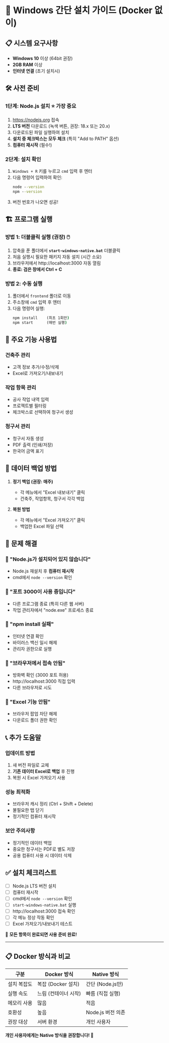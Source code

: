 # 🚀 Windows 간단 설치 가이드 (Docker 없이)

## 📋 시스템 요구사항

- **Windows 10** 이상 (64bit 권장)
- **2GB RAM** 이상
- **인터넷 연결** (초기 설치시)

## 🛠️ 사전 준비

### 1단계: Node.js 설치 ⭐ **가장 중요**
1. https://nodejs.org 접속
2. **LTS 버전** 다운로드 (녹색 버튼, 권장: 18.x 또는 20.x)
3. 다운로드된 파일 실행하여 설치
4. **설치 중 체크박스는 모두 체크** (특히 "Add to PATH" 옵션)
5. **컴퓨터 재시작** (필수!)

### 2단계: 설치 확인
1. `Windows + R` 키를 누르고 `cmd` 입력 후 엔터
2. 다음 명령어 입력하여 확인:
   ```cmd
   node --version
   npm --version
   ```
3. 버전 번호가 나오면 성공!

## 🏗️ 프로그램 실행

### 방법 1: 더블클릭 실행 (권장) 🖱️
1. 압축을 푼 폴더에서 **`start-windows-native.bat`** 더블클릭
2. 처음 실행시 필요한 패키지 자동 설치 (시간 소요)
3. 브라우저에서 http://localhost:3000 자동 열림
4. **종료: 검은 창에서 Ctrl + C**

### 방법 2: 수동 실행
1. 폴더에서 `frontend` 폴더로 이동
2. 주소창에 `cmd` 입력 후 엔터
3. 다음 명령어 실행:
   ```cmd
   npm install    (최초 1회만)
   npm start      (매번 실행)
   ```

## 🎯 주요 기능 사용법

### 건축주 관리
- 고객 정보 추가/수정/삭제
- Excel로 가져오기/내보내기

### 작업 항목 관리  
- 공사 작업 내역 입력
- 프로젝트별 필터링
- 체크박스로 선택하여 청구서 생성

### 청구서 관리
- 청구서 자동 생성
- PDF 출력 (인쇄/저장)
- 한국어 금액 표기

## 💾 데이터 백업 방법

1. **정기 백업 (권장: 매주)**
   - 각 메뉴에서 "Excel 내보내기" 클릭
   - 건축주, 작업항목, 청구서 각각 백업

2. **복원 방법**
   - 각 메뉴에서 "Excel 가져오기" 클릭
   - 백업한 Excel 파일 선택

## 🔧 문제 해결

### 🚫 "Node.js가 설치되어 있지 않습니다"
- Node.js 재설치 후 **컴퓨터 재시작**
- cmd에서 `node --version` 확인

### 🚫 "포트 3000이 사용 중입니다"  
- 다른 프로그램 종료 (특히 다른 웹 서버)
- 작업 관리자에서 "node.exe" 프로세스 종료

### 🚫 "npm install 실패"
- 인터넷 연결 확인
- 바이러스 백신 일시 해제
- 관리자 권한으로 실행

### 🚫 "브라우저에서 접속 안됨"
- 방화벽 확인 (3000 포트 허용)
- http://localhost:3000 직접 입력
- 다른 브라우저로 시도

### 🚫 "Excel 기능 안됨"
- 브라우저 팝업 차단 해제
- 다운로드 폴더 권한 확인

## 📞 추가 도움말

### 업데이트 방법
1. 새 버전 파일로 교체
2. **기존 데이터 Excel로 백업** 후 진행
3. 복원 시 Excel 가져오기 사용

### 성능 최적화
- 브라우저 캐시 정리 (Ctrl + Shift + Delete)
- 불필요한 탭 닫기
- 정기적인 컴퓨터 재시작

### 보안 주의사항
- 정기적인 데이터 백업
- 중요한 청구서는 PDF로 별도 저장
- 공용 컴퓨터 사용 시 데이터 삭제

## ✅ 설치 체크리스트

- [ ] Node.js LTS 버전 설치
- [ ] 컴퓨터 재시작
- [ ] cmd에서 `node --version` 확인
- [ ] `start-windows-native.bat` 실행
- [ ] http://localhost:3000 접속 확인
- [ ] 각 메뉴 정상 작동 확인
- [ ] Excel 가져오기/내보내기 테스트

🎉 **모든 항목이 완료되면 사용 준비 완료!**

---

## 📋 Docker 방식과 비교

| 구분 | Docker 방식 | Native 방식 |
|------|------------|------------|
| 설치 복잡도 | 복잡 (Docker 설치) | 간단 (Node.js만) |
| 실행 속도 | 느림 (컨테이너 시작) | 빠름 (직접 실행) |
| 메모리 사용 | 많음 | 적음 |
| 호환성 | 높음 | Node.js 버전 의존 |
| 권장 대상 | 서버 환경 | 개인 사용자 |

**개인 사용자에게는 Native 방식을 권장합니다! 🌟**